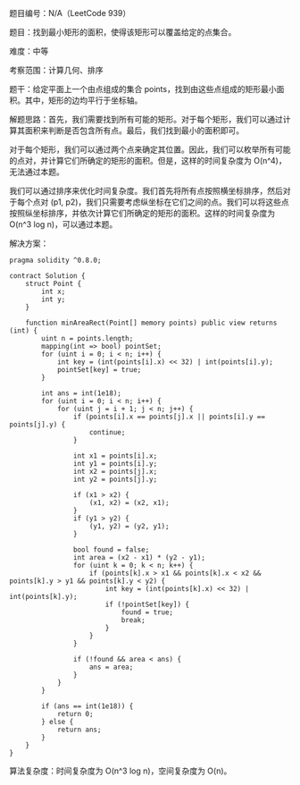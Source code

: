 题目编号：N/A（LeetCode 939）

题目：找到最小矩形的面积，使得该矩形可以覆盖给定的点集合。

难度：中等

考察范围：计算几何、排序

题干：给定平面上一个由点组成的集合 points，找到由这些点组成的矩形最小面积。其中，矩形的边均平行于坐标轴。

解题思路：首先，我们需要找到所有可能的矩形。对于每个矩形，我们可以通过计算其面积来判断是否包含所有点。最后，我们找到最小的面积即可。

对于每个矩形，我们可以通过两个点来确定其位置。因此，我们可以枚举所有可能的点对，并计算它们所确定的矩形的面积。但是，这样的时间复杂度为 O(n^4)，无法通过本题。

我们可以通过排序来优化时间复杂度。我们首先将所有点按照横坐标排序，然后对于每个点对 (p1, p2)，我们只需要考虑纵坐标在它们之间的点。我们可以将这些点按照纵坐标排序，并依次计算它们所确定的矩形的面积。这样的时间复杂度为 O(n^3 log n)，可以通过本题。

解决方案：

```
pragma solidity ^0.8.0;

contract Solution {
    struct Point {
        int x;
        int y;
    }
    
    function minAreaRect(Point[] memory points) public view returns (int) {
        uint n = points.length;
        mapping(int => bool) pointSet;
        for (uint i = 0; i < n; i++) {
            int key = (int(points[i].x) << 32) | int(points[i].y);
            pointSet[key] = true;
        }
        
        int ans = int(1e18);
        for (uint i = 0; i < n; i++) {
            for (uint j = i + 1; j < n; j++) {
                if (points[i].x == points[j].x || points[i].y == points[j].y) {
                    continue;
                }
                
                int x1 = points[i].x;
                int y1 = points[i].y;
                int x2 = points[j].x;
                int y2 = points[j].y;
                
                if (x1 > x2) {
                    (x1, x2) = (x2, x1);
                }
                if (y1 > y2) {
                    (y1, y2) = (y2, y1);
                }
                
                bool found = false;
                int area = (x2 - x1) * (y2 - y1);
                for (uint k = 0; k < n; k++) {
                    if (points[k].x > x1 && points[k].x < x2 && points[k].y > y1 && points[k].y < y2) {
                        int key = (int(points[k].x) << 32) | int(points[k].y);
                        if (!pointSet[key]) {
                            found = true;
                            break;
                        }
                    }
                }
                
                if (!found && area < ans) {
                    ans = area;
                }
            }
        }
        
        if (ans == int(1e18)) {
            return 0;
        } else {
            return ans;
        }
    }
}
```

算法复杂度：时间复杂度为 O(n^3 log n)，空间复杂度为 O(n)。